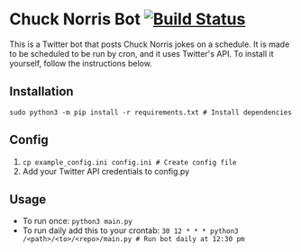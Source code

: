 # Chuck Norris Bot [![Build Status](https://travis-ci.com/The-Kid-Gid/Chuck-Norris-Bot.svg?branch=master)](https://travis-ci.com/The-Kid-Gid/Chuck-Norris-Bot)
This is a Twitter bot that posts Chuck Norris jokes on a schedule. It is made to be scheduled to be run by cron, and it uses Twitter's API. To install it yourself, follow the instructions below.

## Installation

`sudo python3 -m pip install -r requirements.txt # Install dependencies`

## Config

1. `cp example_config.ini config.ini # Create config file`
2. Add your Twitter API credentials to config.py

## Usage

- To run once: `python3 main.py`
- To run daily add this to your crontab: `30 12 * * * python3 /<path>/<to>/<repo>/main.py # Run bot daily at 12:30 pm`